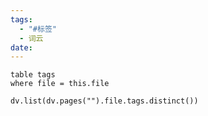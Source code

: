 ```yaml
---
tags:
  - "#标签"
  - 词云
date:
---
```

```dataview
table tags 
where file = this.file 
```
```dataviewjs
dv.list(dv.pages("").file.tags.distinct())
```

